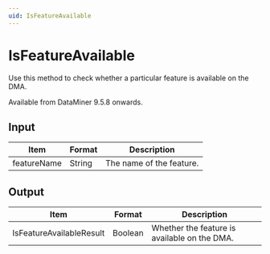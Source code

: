 ```yaml
---
uid: IsFeatureAvailable
---
```


# IsFeatureAvailable

Use this method to check whether a particular feature is available on the DMA.

Available from DataMiner 9.5.8 onwards.

## Input

| Item        | Format | Description              |
|-------------|--------|--------------------------|
| featureName | String | The name of the feature. |

## Output

| Item                     | Format  | Description                                  |
|--------------------------|---------|----------------------------------------------|
| IsFeatureAvailableResult | Boolean | Whether the feature is available on the DMA. |
